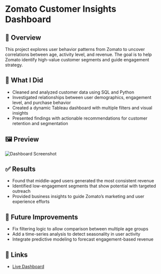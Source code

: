 # Zomato Customer Insights Dashboard

## 📌 Overview
This project explores user behavior patterns from Zomato to uncover correlations between age, activity level, and revenue. The goal is to help Zomato identify high-value customer segments and guide engagement strategy.

## 🧠 What I Did
- Cleaned and analyzed customer data using SQL and Python
- Investigated relationships between user demographics, engagement level, and purchase behavior
- Created a dynamic Tableau dashboard with multiple filters and visual insights
- Presented findings with actionable recommendations for customer retention and segmentation

## 🖼️ Preview
![Dashboard Screenshot]([#](https://github.com/BrandonRosser/Data-Projects-Tripleten/blob/main/Zomato-Insights-Dashboard/Zomato-Dashboard)) 

## ✅ Results
- Found that middle-aged users generated the most consistent revenue
- Identified low-engagement segments that show potential with targeted outreach
- Provided business insights to guide Zomato’s marketing and user experience efforts

## 🚀 Future Improvements
- Fix filtering logic to allow comparison between multiple age groups
- Add a time-series analysis to detect seasonality in user activity
- Integrate predictive modeling to forecast engagement-based revenue

## 🔗 Links
- [Live Dashboard](https://public.tableau.com/app/profile/brandon.rosser/viz/RosserFinalSprint/HowManyUsersFallIntoEachActivityLevel?publish=yes)

